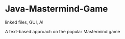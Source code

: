 Java-Mastermind-Game
====================

linked files, GUI, AI

A text-based approach on the popular Mastermind game

